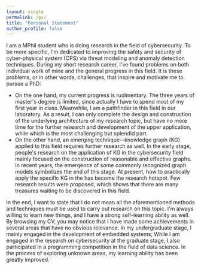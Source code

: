 ```yaml
---
layout: single
permalink: /ps/
title: "Personal Statement"
author_profile: false
---
```


I am a MPhil student who is doing research in the field of cybersecurity. To be more specific, I'm dedicated to improving the safety and security of cyber-physical system (CPS) via threat modeling and anomaly detection techniques. During my short research career, I've found problems on both individual work of mine and the general progress in this field. It is these problems, or in other words, challenges, that inspire and motivate me to pursue a PhD:
 - On the one hand, my current progress is rudimentary. The three years of master's degree is limited, since actually I have to spend most of my first year in class. Meanwhile, I am a pathfinder in this field in our laboratory. As a result, I can only complete the design and construction of the underlying architecture of my research topic, but have no more time for the further research and development of the upper application, while which is the most challenging but splendid part. 
 - On the other hand, an emerging technique--knowledge graph (KG) applied to this field requires further research as well. In the early stage, people's research on the application of KG in the cybersecurity field mainly focused on the construction of reasonable and effective graphs. In recent years, the emergence of some commonly recognized graph models symbolizes the end of this stage. At present, how to practically apply the specific KG in the  has become the research hotspot. Few research results were proposed, which shows that there are many treasures waiting to be discovered in this field.

In the end, I want to state that I do not mean all the aforementioned methods and techniques must be used to carry out research on this topic. I'm always willing to learn new things, and I have a strong self-learning ability as well. By browsing my CV, you may notice that I have made some achievements in several areas that have no obvious relevance. In my undergraduate stage, I mainly engaged in the development of embedded systems; While I am engaged in the research on cybersecurity at the graduate stage, I also participated in a programming competition in the field of data science. In the process of exploring unknown areas, my learning ability has been greatly improved.
